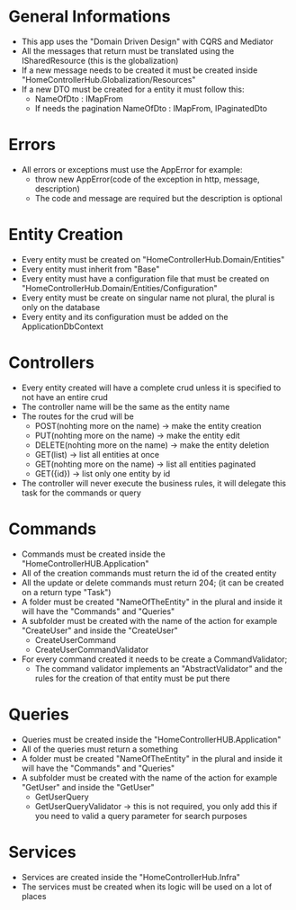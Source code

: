 # General Informations
- This app uses the "Domain Driven Design" with CQRS and Mediator
- All the messages that return must be translated using the ISharedResource (this is the globalization)
- If a new message needs to be created it must be created inside "HomeControllerHub.Globalization/Resources"
- If a new DTO must be created for a entity it must follow this:
    - NameOfDto : IMapFrom<EntityThatNeedsTheMapping>
    - If needs the pagination NameOfDto : IMapFrom<NameOfDto>, IPaginatedDto

# Errors
- All errors or exceptions must use the AppError for example:
    - throw new AppError(code of the exception in http, message, description) 
    - The code and message are required but the description is optional

# Entity Creation
- Every entity must be created on "HomeControllerHub.Domain/Entities"
- Every entity must inherit from "Base"
- Every entity must have a configuration file that must be created on "HomeControllerHub.Domain/Entities/Configuration"
- Every entity must be create on singular name not plural, the plural is only on the database 
- Every entity and its configuration must be added on the ApplicationDbContext

# Controllers
- Every entity created will have a complete crud unless it is specified to not have an entire crud
- The controller name will be the same as the entity name
- The routes for the crud will be 
    - POST(nohting more on the name) -> make the entity creation
    - PUT(nohting more on the name) -> make the entity edit
    - DELETE(nohting more on the name) -> make the entity deletion
    - GET(list) -> list all entities at once
    - GET(nohting more on the name) -> list all entities paginated
    - GET({id}) -> list only one entity by id
- The controller will never execute the business rules, it will delegate this task for the commands or query

# Commands
- Commands must be created inside the "HomeControllerHUB.Application"
- All of the creation commands must return the id of the created entity
- All the update or delete commands must return 204; (it can be created on a return type "Task")
- A folder must be created "NameOfTheEntity" in the plural and inside it will have the "Commands" and "Queries"
- A subfolder must be created with the name of the action for example "CreateUser" and inside the "CreateUser"
    - CreateUserCommand
    - CreateUserCommandValidator
- For every command created it needs to be create a CommandValidator;
    - The command validator implements an "AbstractValidator<NameOfTheCommand>" and the rules for the creation of that entity must be put there

# Queries
- Queries must be created inside the "HomeControllerHUB.Application"
- All of the queries must return a something
- A folder must be created "NameOfTheEntity" in the plural and inside it will have the "Commands" and "Queries"
- A subfolder must be created with the name of the action for example "GetUser" and inside the "GetUser"
    - GetUserQuery
    - GetUserQueryValidator -> this is not required, you only add this if you need to valid a query parameter for search purposes


# Services
- Services are created inside the "HomeControllerHub.Infra"
- The services must be created when its logic will be used on a lot of places